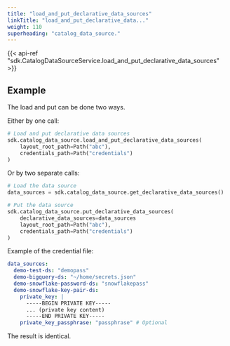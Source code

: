 ```yaml
---
title: "load_and_put_declarative_data_sources"
linkTitle: "load_and_put_declarative_data..."
weight: 110
superheading: "catalog_data_source."
---
```


{{< api-ref "sdk.CatalogDataSourceService.load_and_put_declarative_data_sources" >}}

## Example

The load and put can be done two ways.

Either by one call:

```python
# Load and put declarative data sources
sdk.catalog_data_source.load_and_put_declarative_data_sources(
    layout_root_path=Path("abc"),
    credentials_path=Path("credentials")
)
```
Or by two separate calls:

```python
# Load the data source
data_sources = sdk.catalog_data_source.get_declarative_data_sources()

# Put the data source
sdk.catalog_data_source.put_declarative_data_sources(
    declarative_data_sources=data_sources
    layout_root_path=Path("abc"),
    credentials_path=Path("credentials")
)
```

Example of the credential file:

```yaml
data_sources:
  demo-test-ds: "demopass"
  demo-bigquery-ds: "~/home/secrets.json"
  demo-snowflake-password-ds: "snowflakepass"
  demo-snowflake-key-pair-ds:
    private_key: |
      -----BEGIN PRIVATE KEY-----
      ... (private key content)
      -----END PRIVATE KEY-----
    private_key_passphrase: "passphrase" # Optional
```

The result is identical.
